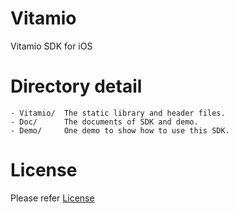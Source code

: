 # Vitamio

Vitamio SDK for iOS


# Directory detail

>
	- Vitamio/	The static library and header files.
	- Doc/		The documents of SDK and demo.
	- Demo/		One demo to show how to use this SDK.


# License

Please refer [License](http://www.vitamio.org/en/License)
